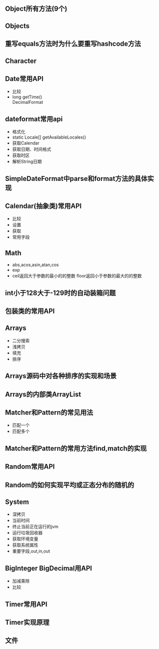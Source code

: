 ## Object所有方法(9个)
## Objects
## 重写equals方法时为什么要重写hashcode方法


## Character

## Date常用API
- 比较
- long getTime()  
    DecimalFormat 
## dateformat常用api
- 格式化
- static Locale[] getAvailableLocales() 
- 获取Calendar
- 获取日期、时间格式
- 获取时区
- 解析String日期
## SimpleDateFormat中parse和format方法的具体实现

## Calendar(抽象类)常用API
- 比较
- 设置
- 获取  
- 常用字段
## Math
- abs,acos,asin,atan,cos
- exp
- ceil返回大于参数的最小的的整数  floor返回小于参数的最大的的整数

## int小于128大于-129时的自动装箱问题
## 包装类的常用API

## Arrays 
- 二分搜索
- 浅拷贝
- 填充
- 排序

## Arrays源码中对各种排序的实现和场景

## Arrays的内部类ArrayList

## Matcher和Pattern的常见用法
- 匹配一个
- 匹配多个

## Matcher和Pattern的常用方法find,match的实现

## Random常用API

## Random的如何实现平均或正态分布的随机的

## System
- 深拷贝
- 当前时间
- 终止当前正在运行的jvm
- 运行垃圾回收器
- 获取环境变量
- 获取系统属性
- 重要字段,out,in,out

## BigInteger BigDecimal用API
- 加减乘除
- 比较
## Timer常用API

## Timer实现原理


## 文件